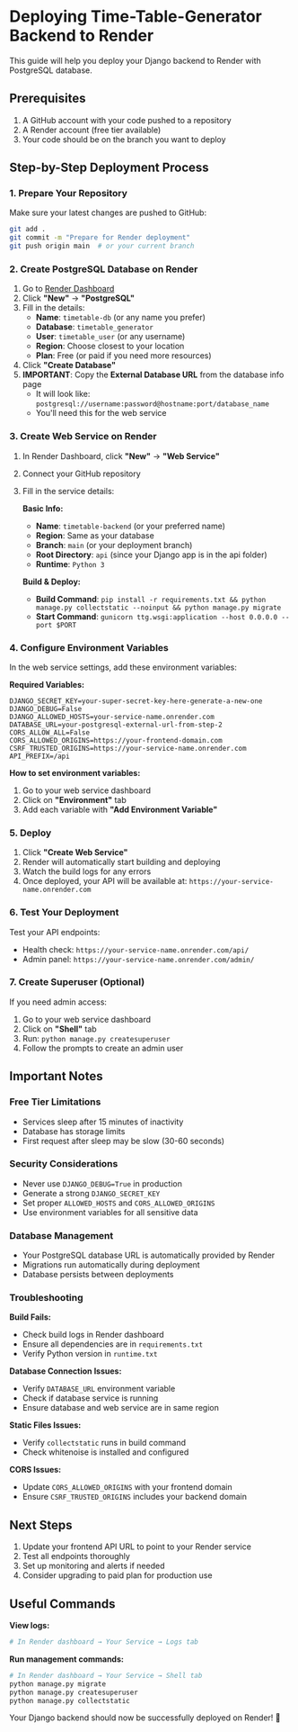 # Deploying Time-Table-Generator Backend to Render

This guide will help you deploy your Django backend to Render with PostgreSQL database.

## Prerequisites

1. A GitHub account with your code pushed to a repository
2. A Render account (free tier available)
3. Your code should be on the branch you want to deploy

## Step-by-Step Deployment Process

### 1. Prepare Your Repository

Make sure your latest changes are pushed to GitHub:
```bash
git add .
git commit -m "Prepare for Render deployment"
git push origin main  # or your current branch
```

### 2. Create PostgreSQL Database on Render

1. Go to [Render Dashboard](https://dashboard.render.com/)
2. Click **"New"** → **"PostgreSQL"**
3. Fill in the details:
   - **Name**: `timetable-db` (or any name you prefer)
   - **Database**: `timetable_generator`
   - **User**: `timetable_user` (or any username)
   - **Region**: Choose closest to your location
   - **Plan**: Free (or paid if you need more resources)
4. Click **"Create Database"**
5. **IMPORTANT**: Copy the **External Database URL** from the database info page
   - It will look like: `postgresql://username:password@hostname:port/database_name`
   - You'll need this for the web service

### 3. Create Web Service on Render

1. In Render Dashboard, click **"New"** → **"Web Service"**
2. Connect your GitHub repository
3. Fill in the service details:

   **Basic Info:**
   - **Name**: `timetable-backend` (or your preferred name)
   - **Region**: Same as your database
   - **Branch**: `main` (or your deployment branch)
   - **Root Directory**: `api` (since your Django app is in the api folder)
   - **Runtime**: `Python 3`

   **Build & Deploy:**
   - **Build Command**: `pip install -r requirements.txt && python manage.py collectstatic --noinput && python manage.py migrate`
   - **Start Command**: `gunicorn ttg.wsgi:application --host 0.0.0.0 --port $PORT`

### 4. Configure Environment Variables

In the web service settings, add these environment variables:

**Required Variables:**
```
DJANGO_SECRET_KEY=your-super-secret-key-here-generate-a-new-one
DJANGO_DEBUG=False
DJANGO_ALLOWED_HOSTS=your-service-name.onrender.com
DATABASE_URL=your-postgresql-external-url-from-step-2
CORS_ALLOW_ALL=False
CORS_ALLOWED_ORIGINS=https://your-frontend-domain.com
CSRF_TRUSTED_ORIGINS=https://your-service-name.onrender.com
API_PREFIX=/api
```

**How to set environment variables:**
1. Go to your web service dashboard
2. Click on **"Environment"** tab
3. Add each variable with **"Add Environment Variable"**

### 5. Deploy

1. Click **"Create Web Service"**
2. Render will automatically start building and deploying
3. Watch the build logs for any errors
4. Once deployed, your API will be available at: `https://your-service-name.onrender.com`

### 6. Test Your Deployment

Test your API endpoints:
- Health check: `https://your-service-name.onrender.com/api/`
- Admin panel: `https://your-service-name.onrender.com/admin/`

### 7. Create Superuser (Optional)

If you need admin access:
1. Go to your web service dashboard
2. Click on **"Shell"** tab
3. Run: `python manage.py createsuperuser`
4. Follow the prompts to create an admin user

## Important Notes

### Free Tier Limitations
- Services sleep after 15 minutes of inactivity
- Database has storage limits
- First request after sleep may be slow (30-60 seconds)

### Security Considerations
- Never use `DJANGO_DEBUG=True` in production
- Generate a strong `DJANGO_SECRET_KEY`
- Set proper `ALLOWED_HOSTS` and `CORS_ALLOWED_ORIGINS`
- Use environment variables for all sensitive data

### Database Management
- Your PostgreSQL database URL is automatically provided by Render
- Migrations run automatically during deployment
- Database persists between deployments

### Troubleshooting

**Build Fails:**
- Check build logs in Render dashboard
- Ensure all dependencies are in `requirements.txt`
- Verify Python version in `runtime.txt`

**Database Connection Issues:**
- Verify `DATABASE_URL` environment variable
- Check if database service is running
- Ensure database and web service are in same region

**Static Files Issues:**
- Verify `collectstatic` runs in build command
- Check whitenoise is installed and configured

**CORS Issues:**
- Update `CORS_ALLOWED_ORIGINS` with your frontend domain
- Ensure `CSRF_TRUSTED_ORIGINS` includes your backend domain

## Next Steps

1. Update your frontend API URL to point to your Render service
2. Test all endpoints thoroughly
3. Set up monitoring and alerts if needed
4. Consider upgrading to paid plan for production use

## Useful Commands

**View logs:**
```bash
# In Render dashboard → Your Service → Logs tab
```

**Run management commands:**
```bash
# In Render dashboard → Your Service → Shell tab
python manage.py migrate
python manage.py createsuperuser
python manage.py collectstatic
```

Your Django backend should now be successfully deployed on Render! 🚀
